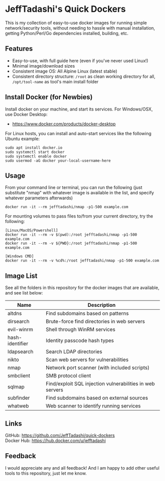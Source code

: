 # JeffTadashi's Quick Dockers

This is my collection of easy-to-use docker images for running simple network/security tools, without needing to hassle with manual installation, getting Python/Perl/Go dependencies installed, building, etc.

## Features 
- Easy-to-use, with full guide here (even if you've never used Linux!)
- Minimal image/download sizes
- Consistent image OS: All Alpine Linux (latest stable)
- Consistent directory structure: `/root` as clean working directory for all, `/opt/tool-name` as tool's main install folder

## Install Docker (for Newbies)
Install docker on your machine, and start its services. For Windows/OSX, use Docker Desktop:
- https://www.docker.com/products/docker-desktop  

For Linux hosts, you can install and auto-start services like the following Ubuntu example:
```
sudo apt install docker.io
sudo systemctl start docker
sudo systemctl enable docker
sudo usermod -aG docker your-local-username-here
```

## Usage
From your command line or terminal, you can run the following (just substitute "nmap" with whatever image is available in the list, and specify whatever parameters afterwards)
```
docker run -it --rm jefftadashi/nmap -p1-500 example.com
```
For mounting volumes to pass files to/from your current directory, try the following:
```
[Linux/MacOS/Powershell]
docker run -it --rm -v $(pwd):/root jefftadashi/nmap -p1-500 example.com
docker run -it --rm -v ${PWD}:/root jefftadashi/nmap -p1-500 example.com

[Windows CMD]
docker run -it --rm -v %cd%:/root jefftadashi/nmap -p1-500 example.com
```

## Image List

See all the folders in this repository for the docker images that are available, and see list below:

Name | Description
--- | ---
altdns | Find subdomains based on patterns
dirsearch | Brute-force find directories in web servers
evil-winrm | Shell through WinRM services 
hash-identifier | Identity passcode hash types
ldapsearch | Search LDAP directories
nikto | Scan web servers for vulnerabilities
nmap | Network port scanner (with included scripts)
smbclient | SMB protocol client
sqlmap | Find/exploit SQL injection vulnerabilities in web servers
subfinder | Find subdomains based on external sources
whatweb | Web scanner to identify running services

## Links

GitHub: https://github.com/JeffTadashi/quick-dockers  
Docker Hub: https://hub.docker.com/u/jefftadashi

## Feedback

I would appreciate any and all feedback! And I am happy to add other useful tools to this repository, just let me know.